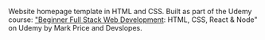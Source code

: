 Website homepage template in HTML and CSS. Built as part of the Udemy course: <a href="https://www.udemy.com/ultimate-web">"Beginner Full Stack Web Development</a>: HTML, CSS, React & Node" on Udemy by Mark Price and Devslopes.
